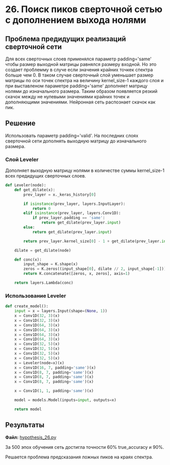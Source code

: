 # 26. Поиск пиков сверточной сетью с дополнением выхода нолями

## Проблема предидущих реализаций сверточной сети

Для всех сверточных слоев применялся параметр padding='same' чтобы размер выходной матрицы равнялся размеру входной. Но это создает проблемму в случе если значения крайних точкек спектра больше чем 0. В таком случае сверточный слой уменьшает размер матрицы по оси точек спектра на величину kernel_size-1 каждого слоя и при выставленом параметре padding='same' дополняет матрицу нолями до изначального размера. Таким образом появляется резкий скачок между не нулевыми значениями крайних точек и дополняющими значениями. Нейронная сеть распознает скачок как пик.

## Решение

Использовать параметр padding='valid'. На последних слоях сверточной сети дополнять выходную матрицу до изначального размера.

### Слой Leveler

Дополняет выходную матрицу нолями в количестве суммы kernel_size-1 всех предидущих сверточных слоев.

```python
def Leveler(node):
    def get_dilate(x):
        prev_layer = x._keras_history[0]

        if isinstance(prev_layer, layers.InputLayer):
            return 0
        elif isinstance(prev_layer, layers.Conv1D):
            if prev_layer.padding == 'same':
                return get_dilate(prev_layer.input)
        else:
            return get_dilate(prev_layer.input)

        return prev_layer.kernel_size[0] - 1 + get_dilate(prev_layer.input)

    dilate = get_dilate(node)

    def conc(x):
        input_shape = K.shape(x)
        zeros = K.zeros((input_shape[0], dilate // 2, input_shape[-1]))
        return K.concatenate([zeros, x, zeros], axis=1)

    return layers.Lambda(conc)
```

### Использование Leveler

```python
def create_model():
    input = x = layers.Input(shape=(None, 1))
    x = Conv1D(32, 3)(x)
    x = Conv1D(32, 3)(x)
    x = Conv1D(64, 3)(x)
    x = Conv1D(64, 3)(x)
    x = Conv1D(64, 3)(x)
    x = Conv1D(64, 3)(x)
    x = Conv1D(32, 5)(x)
    x = Conv1D(32, 5)(x)
    x = Conv1D(32, 5)(x)
    x = Conv1D(32, 5)(x)
    x = Leveler(node=x)(x)
    x = Conv1D(16, 7, padding='same')(x)
    x = Conv1D(8, 7, padding='same')(x)
    x = Conv1D(8, 7, padding='same')(x)
    x = Conv1D(8, 7, padding='same')(x)

    x = Conv1D(1, 1, padding='same')(x)

    model = models.Model(inputs=input, outputs=x)

    return model
```

## Результаты

**Файл:** [hypothesis_26.py](/approximate/hypothesis_26.py)

За 500 эпох обучения сеть достигла точности 60% true_accuracy и 90%.

Решается проблема предсказания ложных пиков на краях спектра.
